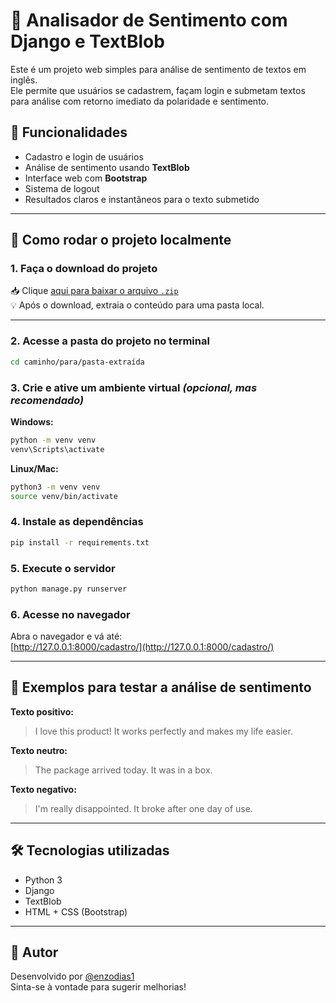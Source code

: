 # 💬 Analisador de Sentimento com Django e TextBlob

Este é um projeto web simples para análise de sentimento de textos em inglês.  
Ele permite que usuários se cadastrem, façam login e submetam textos para análise com retorno imediato da polaridade e sentimento.

## 📌 Funcionalidades

- Cadastro e login de usuários  
- Análise de sentimento usando **TextBlob**  
- Interface web com **Bootstrap**  
- Sistema de logout  
- Resultados claros e instantâneos para o texto submetido  

---

## 🚀 Como rodar o projeto localmente

### 1. Faça o download do projeto

📥 Clique [aqui para baixar o arquivo `.zip`](https://github.com/enzodias1/sentimento4/raw/main/sentimento4.zip)  
💡 Após o download, extraia o conteúdo para uma pasta local.

---

### 2. Acesse a pasta do projeto no terminal

```bash
cd caminho/para/pasta-extraída
```

### 3. Crie e ative um ambiente virtual *(opcional, mas recomendado)*

**Windows:**

```bash
python -m venv venv
venv\Scripts\activate
```

**Linux/Mac:**

```bash
python3 -m venv venv
source venv/bin/activate
```

### 4. Instale as dependências

```bash
pip install -r requirements.txt
```

### 5. Execute o servidor

```bash
python manage.py runserver
```

### 6. Acesse no navegador

Abra o navegador e vá até:  
[http://127.0.0.1:8000/cadastro/](http://127.0.0.1:8000/cadastro/)

---

## 🧪 Exemplos para testar a análise de sentimento

**Texto positivo:**

> I love this product! It works perfectly and makes my life easier.

**Texto neutro:**

> The package arrived today. It was in a box.

**Texto negativo:**

> I'm really disappointed. It broke after one day of use.

---

## 🛠 Tecnologias utilizadas

- Python 3  
- Django  
- TextBlob  
- HTML + CSS (Bootstrap)  

---

## 👤 Autor

Desenvolvido por [@enzodias1](https://github.com/enzodias1)  
Sinta-se à vontade para sugerir melhorias!